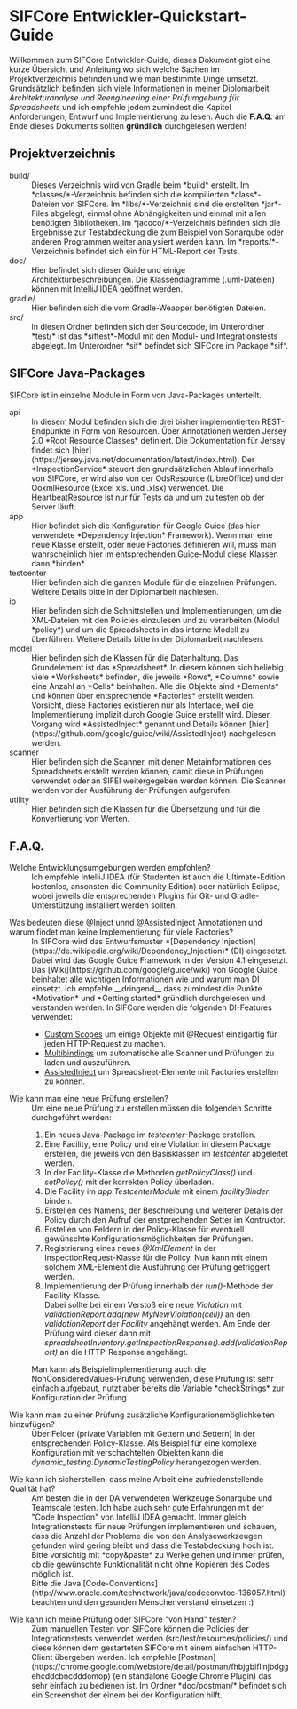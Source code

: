 SIFCore Entwickler-Quickstart-Guide
===================================

Willkommen zum SIFCore Entwickler-Guide, dieses Dokument gibt eine kurze Übersicht 
und Anleitung wo sich welche Sachen im Projektverzeichnis befinden und wie man bestimmte Dinge umsetzt.
Grundsätzlich befinden sich viele Informationen in meiner
Diplomarbeit *Architekturanalyse und Reengineering einer Prüfumgebung für Spreadsheets* und
ich empfehle jedem zumindest die Kapitel Anforderungen, Entwurf und Implementierung zu lesen.
Auch die __F.A.Q.__ am Ende dieses Dokuments sollten __gründlich__ durchgelesen werden!

Projektverzeichnis
------------------

<dl>
    <dt>build/</dt>
    <dd>Dieses Verzeichnis wird von Gradle beim *build* erstellt.
    Im *classes/*-Verzeichnis befinden sich die kompilierten *class*-Dateien von SIFCore.
    Im *libs/*-Verzeichnis sind die erstellten *jar*-Files abgelegt, einmal ohne Abhängigkeiten
    und einmal mit allen benötigten Bibliotheken.
    Im *jacoco/*-Verzeichnis befinden sich die Ergebnisse zur Testabdeckung 
    die zum Beispiel von Sonarqube oder anderen Programmen weiter analysiert werden kann.
    Im *reports/*-Verzeichnis befindet sich ein für HTML-Report der Tests.</dd>
    <dt>doc/</dt>
    <dd>Hier befindet sich dieser Guide und einige Architekturbeschreibungen.
    Die Klassendiagramme (.uml-Dateien) können mit IntelliJ IDEA geöffnet werden.</dd>
    <dt>gradle/</dt>
    <dd>Hier befinden sich die vom Gradle-Weapper benötigten Dateien.</dd>
    <dt>src/</dt>
    <dd>In diesen Ordner befinden sich der Sourcecode, im Unterordner *test/* ist
    das *siftest*-Modul mit den Modul- und Integrationstests abgelegt.
    Im Unterordner *sif* befindet sich SIFCore im Package *sif*.</dd>
</dl>

SIFCore Java-Packages
---------------------

SIFCore ist in einzelne Module in Form von Java-Packages unterteilt.

<dl>
    <dt>api</dt>
    <dd>In diesem Modul befinden sich die drei bisher implementierten REST-Endpunkte in Form von Resourcen.
    Über Annotationen werden Jersey 2.0 *Root Resource Classes* definiert. Die Dokumentation für Jersey findet sich [hier](https://jersey.java.net/documentation/latest/index.html).
    Der *InspectionService* steuert den grundsätzlichen Ablauf innerhalb von SIFCore, er wird also von der OdsResource (LibreOffice) und der OoxmlResource (Excel xls. und .xlsx) verwendet.
    Die HeartbeatResource ist nur für Tests da und um zu testen ob der Server läuft.</dd>
    <dt>app</dt>
    <dd>Hier befindet sich die Konfiguration für Google Guice (das hier verwendete *Dependency Injection* Framework). Wenn man eine neue Klasse erstellt, oder neue Factories definieren will, muss man wahrscheinlich hier im entsprechenden Guice-Modul diese Klassen dann *binden*.</dd>
    <dt>testcenter</dt>
    <dd>Hier befinden sich die ganzen Module für die einzelnen Prüfungen. Weitere Details bitte in der Diplomarbeit nachlesen.</dd>
    <dt>io</dt>
    <dd>Hier befinden sich die Schnittstellen und Implementierungen, um die XML-Dateien mit den Policies einzulesen und zu verarbeiten (Modul *policy*) und um die Spreadsheets in das interne Modell zu überführen.
    Weitere Details bitte in der Diplomarbeit nachlesen.</dd>
    <dt>model</dt>
    <dd>Hier befinden sich die Klassen für die Datenhaltung. Das Grundelement ist das *Spreadsheet*.
    In diesem können sich beliebig viele *Worksheets* befinden, die jeweils *Rows*, *Columns* sowie eine Anzahl an *Cells* beinhalten. Alle die Objekte sind *Elements* und können über entsprechende *Factories* erstellt werden.
    Vorsicht, diese Factories existieren nur als Interface, weil die Implementierung implizit durch Google Guice erstellt wird. Dieser Vorgang wird *AssistedInject* genannt und Details können [hier](https://github.com/google/guice/wiki/AssistedInject) nachgelesen werden.</dd>
    <dt>scanner</dt>
    <dd>Hier befinden sich die Scanner, mit denen Metainformationen des Spreadsheets erstellt werden können, damit diese in Prüfungen verwendet oder an SIFEI weitergegeben werden können.
    Die Scanner werden vor der Ausführung der Prüfungen aufgerufen.</dd>
    <dt>utility</dt>
    <dd>Hier befinden sich die Klassen für die Übersetzung und für die Konvertierung von Werten.</dd>
</dl>

F.A.Q.
------

<dl>
    <dt>Welche Entwicklungsumgebungen werden empfohlen?</dt>
    <dd>Ich empfehle IntelliJ IDEA (für Studenten ist auch die Ultimate-Edition kostenlos, ansonsten die Community Edition) oder natürlich Eclipse, wobei jeweils die entsprechenden Plugins für Git- und Gradle-Unterstützung installiert werden sollten.</dd>
</dl>

<dl>
    <dt>Was bedeuten diese @Inject unnd @AssistedInject Annotationen und warum findet man keine Implementierung für viele Factories?</dt>
    <dd>In SIFCore wird das Entwurfsmuster *[Dependency Injection](https://de.wikipedia.org/wiki/Dependency_Injection)* (DI) eingesetzt.
    Dabei wird das Google Guice Framework in der Version 4.1 eingesetzt. Das [Wiki](https://github.com/google/guice/wiki) von Google Guice beinhaltet alle wichtigen Informationen wie und warum man DI einsetzt.
    Ich empfehle __dringend__ dass zumindest die Punkte *Motivation* und *Getting started* gründlich durchgelesen und verstanden werden.
    In SIFCore werden die folgenden DI-Features verwendet:
    <ul>
    <li><a href="https://github.com/google/guice/wiki/CustomScopes">Custom Scopes</a> um einige Objekte mit @Request einzigartig für jeden HTTP-Request zu machen.</li>
    <li><a href="https://github.com/google/guice/wiki/Multibindings">Multibindings</a> um automatische alle Scanner und Prüfungen zu laden und auszuführen.</li>
    <li><a href="https://github.com/google/guice/wiki/AssistedInject">AssistedInject</a> um Spreadsheet-Elemente mit Factories erstellen zu können.</li>
    </ul>
    </dd>
</dl>

<dl>
    <dt>Wie kann man eine neue Prüfung erstellen?</dt>
    <dd>Um eine neue Prüfung zu erstellen müssen die folgenden Schritte durchgeführt werden:
    <ol>
    <li>Ein neues Java-Package im <i>testcenter</i>-Package erstellen.</li>
    <li>Eine Facility, eine Policy und eine Violation in diesem Package erstellen, die jeweils von den Basisklassen im <i>testcenter</i> abgeleitet werden.</li>
    <li>In der Facility-Klasse die Methoden <i>getPolicyClass()</i> und <i>setPolicy()</i> mit der korrekten Policy überladen.
    <li>Die Facility im <i>app.TestcenterModule</i> mit einem <i>facilityBinder</i> binden.</li>
    <li>Erstellen des Namens, der Beschreibung und weiterer Details der Policy durch den Aufruf der enstprechenden Setter im Kontruktor.
    <li>Erstellen von Feldern in der Policy-Klasse für eventuell gewünschte Konfigurationsmöglichkeiten der Prüfungen.</li>
    <li>Registrierung eines neues <i>@XmlElement</i> in der InspectionRequest-Klasse für die Policy. Nun kann mit einem solchem XML-Element die Ausführung der Prüfung getriggert werden.</li>
    <li>Implementierung der Prüfung innerhalb der <i>run()</i>-Methode der Facility-Klasse.<br />
    Dabei sollte bei einem Verstoß eine neue <i>Violation</i> mit <i>validationReport.add(new MyNewViolation(cell))</i> an den <i>validationReport</i> der <i>Facility</i> angehängt werden.
    Am Ende der Prüfung wird dieser dann mit <i>spreadsheetInventory.getInspectionResponse().add(validationReport)</i> an die HTTP-Response angehängt.</li>
    </ol>
    Man kann als Beispielimplementierung auch die NonConsideredValues-Prüfung verwenden, diese Prüfung ist sehr einfach aufgebaut,
    nutzt aber bereits die Variable *checkStrings* zur Konfiguration der Prüfung.
    </dd>
</dl>

<dl>
    <dt>Wie kann man zu einer Prüfung zusätzliche Konfigurationsmöglichkeiten hinzufügen?</dt>
    <dd>Über Felder (private Variablen mit Gettern und Settern) in der entsprechenden Policy-Klasse.
    Als Beispiel für eine komplexe Konfiguration mit verschachtelten Objekten kann die <i>dynamic_testing.DynamicTestingPolicy</i> herangezogen werden.</dd>
</dl>

<dl>
    <dt>Wie kann ich sicherstellen, dass meine Arbeit eine zufriedenstellende Qualität hat?</dt>
    <dd>Am besten die in der DA verwendeten Werkzeuge Sonarqube und Teamscale testen.
    Ich habe auch sehr gute Erfahrungen mit der "Code Inspection" von IntelliJ IDEA gemacht.
    Immer gleich Integrationstests für neue Prüfungen implementieren und schauen, dass die Anzahl der Probleme die von den Analysewerkzeugen gefunden wird gering bleibt und dass die Testabdeckung hoch ist.
    <br />Bitte vorsichtig mit *copy&paste* zu Werke gehen und immer prüfen, ob die gewünschte Funktionalität nicht ohne Kopieren des Codes möglich ist.
    <br />Bitte die Java [Code-Conventions](http://www.oracle.com/technetwork/java/codeconvtoc-136057.html) beachten und den gesunden Menschenverstand einsetzen :) </dd>
</dl>

<dl>
    <dt>Wie kann ich meine Prüfung oder SIFCore "von Hand" testen?</dt>
    <dd>Zum manuellen Testen von SIFCore können die Policies der Integrationstests verwendet werden (src/test/resources/policies/) und diese können dem gestarteten SIFCore mit einem einfachen HTTP-Client übergeben werden.
    Ich empfehle [Postman](https://chrome.google.com/webstore/detail/postman/fhbjgbiflinjbdggehcddcbncdddomop) (ein standalone Google Chrome Plugin) das sehr einfach zu bedienen ist.
    Im Ordner *doc/postman/* befindet sich ein Screenshot der einem bei der Konfiguration hilft.</dd>
</dl>